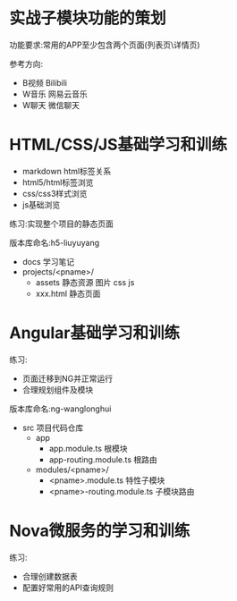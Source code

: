 # 实战子模块功能的策划

功能要求:常用的APP至少包含两个页面(列表页\详情页)

参考方向:
- B视频 Bilibili
- W音乐 网易云音乐
- W聊天 微信聊天


# HTML/CSS/JS基础学习和训练

- markdown html标签关系
- html5/html标签浏览
- css/css3样式浏览
- js基础浏览

练习:实现整个项目的静态页面

版本库命名:h5-liuyuyang

- docs 学习笔记
- projects/\<pname\>/
    - assets 静态资源 图片 css js
    - xxx.html 静态页面

# Angular基础学习和训练

练习:
- 页面迁移到NG并正常运行
- 合理规划组件及模块

版本库命名:ng-wanglonghui

- src 项目代码仓库
    - app
        - app.module.ts 根模块
        - app-routing.module.ts 根路由
    - modules/\<pname\>/
        - \<pname\>.module.ts 特性子模块
        - \<pname\>-routing.module.ts 子模块路由

# Nova微服务的学习和训练

练习:
- 合理创建数据表
- 配置好常用的API查询规则